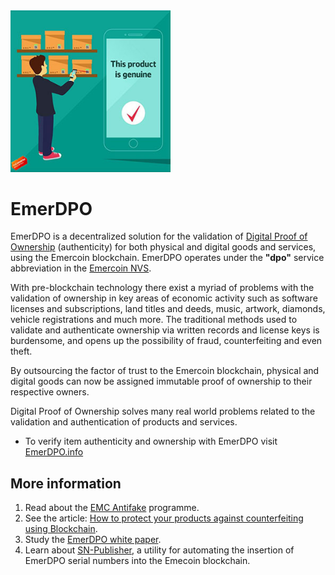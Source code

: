 <div style="boxOverflow"><img src="/images/EmerDPO_1.png" alt="EmerDPO" width="256"></div>

# EmerDPO
EmerDPO is a decentralized solution for the validation of <a target="_blank" rel="nofollow" href="https://en.wikipedia.org/wiki/Digital_proof_of_ownership">Digital Proof of Ownership</a> (authenticity)
for both physical and digital goods and services, using the Emercoin blockchain. EmerDPO operates under the
**"dpo"** service abbreviation in the [Emercoin NVS](/en/blockchain-services/emernvs.md).

With pre-blockchain technology there exist a myriad of problems with the validation of
ownership in key areas of economic activity such as software licenses
and subscriptions, land titles and deeds, music, artwork, diamonds,
vehicle registrations and much more. The traditional methods used to
validate and authenticate ownership via written records and license keys
is burdensome, and opens up the possibility of fraud, counterfeiting and
even theft.

By outsourcing the factor of trust to the Emercoin blockchain, physical
and digital goods can now be assigned immutable proof of ownership to
their respective owners.

Digital Proof of Ownership solves many real world problems related to
the validation and authentication of products and services.

-   To verify item authenticity and ownership with EmerDPO visit
    <a target="_blank" rel="nofollow" href="https://EmerDPO.info">EmerDPO.info</a>

More information
----------------

1.  Read about the [EMC Antifake](/en/blockchain-services/emerdpo/the-emerdpo-antifake-programme.md) programme.
2.  See the article: <a target="_blank" rel="nofollow" href="https://medium.com/@emer.tech/how-to-protect-your-products-against-counterfeiting-using-blockchain-78b4f5096324">How to protect your products against counterfeiting using Blockchain</a>.
3.  Study the <a target="_blank" rel="nofollow" href="http://emercoin.com/content/EmerDPO.pdf">EmerDPO white paper</a>.
4.  Learn about [SN-Publisher](/en/blockchain-services/emerdpo/emerdpo-sn-publisher.md), a utility for
    automating the insertion of EmerDPO serial numbers into the
    Emecoin blockchain.


